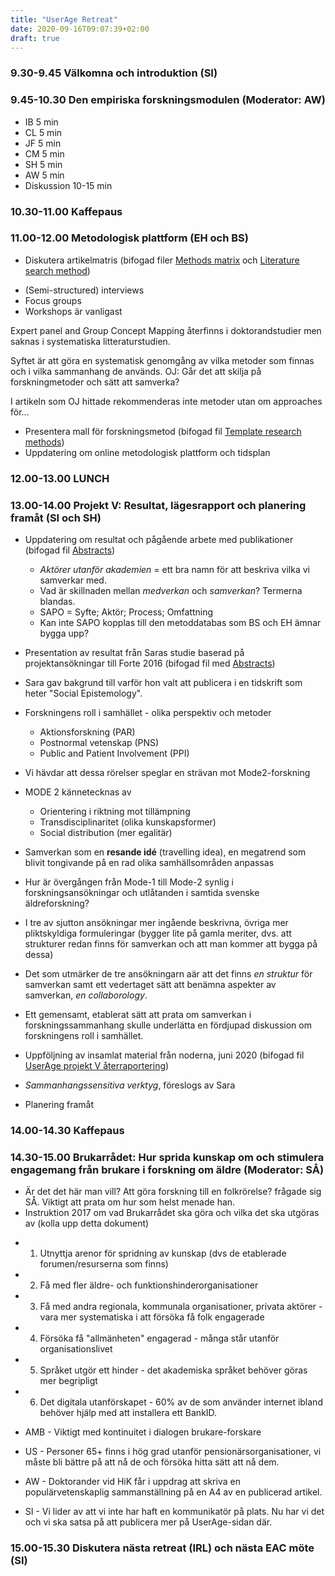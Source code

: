 ```yaml
---
title: "UserAge Retreat"
date: 2020-09-16T09:07:39+02:00
draft: true
---
```


### 9.30-9.45 Välkomna och introduktion (SI)

### 9.45-10.30 Den empiriska forskningsmodulen (Moderator: AW)
* IB 5 min
* CL 5 min
* JF 5 min
* CM 5 min
* SH 5 min
* AW 5 min
* Diskussion 10-15 min

### 10.30-11.00 Kaffepaus
### 11.00-12.00 Metodologisk plattform (EH och BS)
* Diskutera artikelmatris (bifogad filer [Methods matrix](/pdfs/200916-userage-retreat/methods-matrix.pdf) och [Literature search method](/pdfs/200916-userage-retreat/literature-search-method.pdf))

- (Semi-structured) interviews
- Focus groups
- Workshops
är vanligast

Expert panel and Group Concept Mapping återfinns i doktorandstudier men saknas i systematiska litteraturstudien.

Syftet är att göra en systematisk genomgång av vilka metoder som finnas och i vilka sammanhang de används. 
OJ: Går det att skilja på forskningmetoder och sätt att samverka?

I artikeln som OJ hittade rekommenderas inte metoder utan om approaches för...



* Presentera mall för forskningsmetod (bifogad fil [Template research methods](/pdfs/200916-userage-retreat/template-research-methods.pdf))
* Uppdatering om online metodologisk plattform och tidsplan

### 12.00-13.00 LUNCH

### 13.00-14.00 Projekt V: Resultat, lägesrapport och planering framåt (SI och SH)
* Uppdatering om resultat och pågående arbete med publikationer (bifogad fil [Abstracts](/pdfs/200916-userage-retreat/abstracts.pdf))
  
  + *Aktörer utanför akademien* = ett bra namn för att beskriva vilka vi samverkar med.
  + Vad är skillnaden mellan *medverkan* och *samverkan*? Termerna blandas. 
  + SAPO = Syfte; Aktör; Process; Omfattning
  + Kan inte SAPO kopplas till den metoddatabas som BS och EH ämnar bygga upp?
 
* Presentation  av  resultat  från  Saras  studie  baserad  på  projektansökningar  till  Forte  2016 (bifogad fil med [Abstracts](/pdfs/200916-userage-retreat/abstracts.pdf))

 - Sara gav bakgrund till varför hon valt att publicera i en tidskrift som heter "Social Epistemology". 
  + Forskningens roll i samhället - olika perspektiv och metoder
    - Aktionsforskning (PAR)
    - Postnormal vetenskap (PNS)
    - Public and Patient Involvement (PPI)
  + Vi hävdar att dessa rörelser speglar en strävan mot Mode2-forskning
  + MODE 2 kännetecknas av 
    - Orientering i riktning mot tillämpning
    - Transdisciplinaritet (olika kunskapsformer)
    - Social distribution (mer egalitär)
    
  + Samverkan som en **resande idé** (travelling idea), en megatrend som blivit tongivande på en rad olika samhällsområden anpassas 
  + Hur är övergången från Mode-1 till Mode-2 synlig i forskningsansökningar och utlåtanden i samtida svenske äldreforskning?
  + I tre av sjutton ansökningar mer ingående beskrivna, övriga mer pliktskyldiga formuleringar (bygger lite på gamla meriter, dvs. att strukturer redan finns för samverkan och att man kommer att bygga på dessa)
  + Det som utmärker de tre ansökningarn aär att det finns *en struktur* för samverkan samt ett vedertaget sätt att benämna aspekter av samverkan, *en collaborology*.
  + Ett gemensamt, etablerat sätt att prata om samverkan i forskningssammanhang skulle underlätta en fördjupad diskussion om forskningens roll i samhället.
    
* Uppföljning av insamlat material från noderna, juni 2020 (bifogad fil [UserAge projekt V återraportering](/pdfs/200916-userage-retreat/userage-projekt-V-aterrapportering.pdf))

 + *Sammanhangssensitiva verktyg*, föreslogs av Sara
* Planering framåt

### 14.00-14.30 Kaffepaus
### 14.30-15.00 Brukarrådet: Hur  sprida  kunskap  om  och  stimulera  engagemang  från  brukare  i forskning om äldre (Moderator: SÅ)

* Är det det här man vill? Att göra forskning till en folkrörelse? frågade sig SÅ. Viktigt att prata om hur som helst menade han.
* Instruktion 2017 om vad Brukarrådet ska göra och vilka det ska utgöras av (kolla upp detta dokument)
 + 1. Utnyttja arenor för spridning av kunskap (dvs de etablerade forumen/resurserna som finns)
 + 2. Få med fler äldre- och funktionshinderorganisationer
 + 3. Få med andra regionala, kommunala organisationer, privata aktörer - vara mer systematiska i att försöka få folk engagerade
 + 4. Försöka få "allmänheten" engagerad - många står utanför organisationslivet
 + 5. Språket utgör ett hinder - det akademiska språket behöver göras mer begripligt
 + 6. Det digitala utanförskapet - 60% av de som använder internet ibland behöver hjälp med att installera ett BankID.
 
 + AMB - Viktigt med kontinuitet i dialogen brukare-forskare
 + US - Personer 65+ finns i hög grad utanför pensionärsorganisationer, vi måste bli bättre på att nå de och försöka hitta sätt att nå dem.
 + AW - Doktorander vid HiK får i uppdrag att skriva en populärvetenskaplig sammanställning på en A4 av en publicerad artikel.
 + SI - Vi lider av att vi inte har haft en kommunikatör på plats. Nu har vi det och vi ska satsa på att publicera mer på UserAge-sidan där.


### 15.00-15.30 Diskutera nästa retreat (IRL) och nästa EAC möte (SI)
